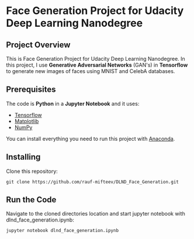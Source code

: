 # Face Generation Project for Udacity Deep Learning Nanodegree

## Project Overview
This is Face Generation Project for Udacity Deep Learning Nanodegree. In this project, I use **Generative Adversarial Networks** (GAN's) in **Tensorflow** to generate new images of faces using MNIST and CelebA databases. 

## Prerequisites

The code is **Python** in a **Jupyter Notebook** and it uses:

* [Tensorflow](https://www.tensorflow.org/)
* [Matplotlib](https://matplotlib.org/)
* [NumPy](http://www.numpy.org/)

You can install everything you need to run this project with [Anaconda](https://www.anaconda.com/).

## Installing
Clone this repository:

`git clone https://github.com/rauf-mifteev/DLND_Face_Generation.git`

## Run the Code
Navigate to the cloned directories location and start jupyter notebook with dlnd_face_generation.ipynb:

`jupyter notebook dlnd_face_generation.ipynb`

